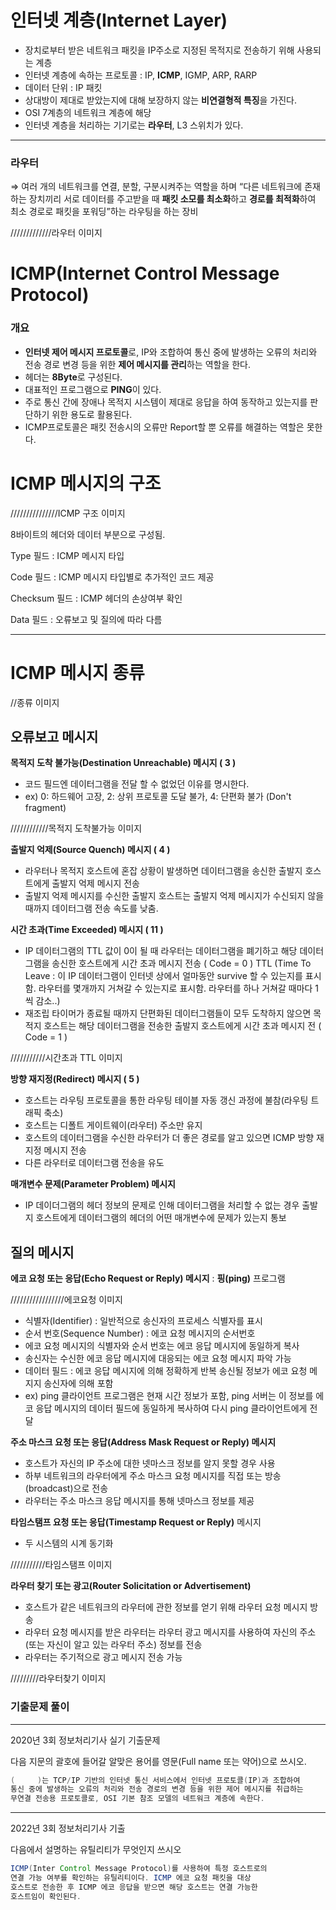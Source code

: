 # 인터넷 계층(Internet Layer)

- 장치로부터 받은 네트워크 패킷을 IP주소로 지정된 목적지로 전송하기 위해 사용되는 계층
- 인터넷 계층에 속하는 프로토콜 :  IP, **ICMP**, IGMP, ARP, RARP
- 데이터 단위 : IP 패킷
- 상대방이 제대로 받았는지에 대해 보장하지 않는 **비연결형적 특징**을 가진다.
- OSI 7계층의 네트워크 계층에 해당
- 인터넷 계층을 처리하는 기기로는 **라우터**, L3 스위치가 있다.

---
### 라우터

⇒ 여러 개의 네트워크를 연결, 분할, 구분시켜주는 역할을 하며 “다른 네트워크에 존재하는 장치끼리 서로 데이터를 주고받을 때 **패킷 소모를 최소화**하고 **경로를 최적화**하여 최소 경로로 패킷을 포워딩”하는 라우팅을 하는 장비

/////////////라우터 이미지


# ICMP(Internet Control Message Protocol)

### 개요

- **인터넷 제어 메시지 프로토콜**로, IP와 조합하여 통신 중에 발생하는 오류의 처리와 전송 경로 변경 등을 위한 **제어 메시지를 관리**하는 역할을 한다.
- 헤더는 **8Byte**로 구성된다.
- 대표적인 프로그램으로 **PING**이 있다.
- 주로 통신 간에 장애나 목적지 시스템이 제대로 응답을 하여 동작하고 있는지를 판단하기 위한 용도로 활용된다.
- ICMP프로토콜은 패킷 전송시의 오류만 Report할 뿐 오류를 해결하는 역할은 못한다.

# ICMP 메시지의 구조

///////////////ICMP 구조 이미지

8바이트의 헤더와 데이터 부분으로 구성됨.

Type 필드 : ICMP 메시지 타입

Code 필드 : ICMP 메시지 타입별로 추가적인 코드 제공

Checksum 필드 : ICMP 헤더의 손상여부 확인

Data 필드 : 오류보고 및 질의에 따라 다름

---


# ICMP 메시지 종류

//종류 이미지

## 오류보고 메시지


**목적지 도착 불가능(Destination Unreachable) 메시지 ( 3 )**

- 코드 필드엔 데이터그램을 전달 할 수 없었던 이유를 명시한다.
- ex) 0: 하드웨어 고장, 2: 상위 프로토콜 도달 불가, 4: 단편화 불가 (Don't fragment)

////////////목적지 도착불가능  이미지

**출발지 억제(Source Quench) 메시지 ( 4 )**

- 라우터나 목적지 호스트에 혼잡 상황이 발생하면 데이터그램을 송신한 출발지 호스트에게 출발지 억제 메시지 전송
- 출발지 억제 메시지를 수신한 출발지 호스트는 출발지 억제 메시지가 수신되지 않을 때까지 데이터그램 전송 속도를 낮춤.

**시간 초과(Time Exceeded) 메시지 ( 11 )**

- IP 데이터그램의 TTL 값이 0이 될 때 라우터는 데이터그램을 폐기하고 해당 데이터그램을 송신한 호스트에게 시간 초과 메시지 전송 ( Code = 0 )
TTL (Time To Leave : 이 IP 데이터그램이 인터넷 상에서 얼마동안 survive 할 수 있는지를 표시함. 라우터를 몇개까지 거쳐갈 수 있는지로 표시함. 라우터를 하나 거쳐갈 때마다 1씩 감소..)
- 재조립 타이머가 종료될 때까지 단편화된 데이터그램들이 모두 도착하지 않으면 목적지 호스트는 해당 데이터그램을 전송한 출발지 호스트에게 시간 초과 메시지 전 ( Code = 1 )

///////////시간초과 TTL 이미지

**방향 재지정(Redirect) 메시지 ( 5 )**

- 호스트는 라우팅 프로토콜을 통한 라우팅 테이블 자동 갱신 과정에 불참(라우팅 트래픽 축소)
- 호스트는 디폴트 게이트웨이(라우터) 주소만 유지
- 호스트의 데이터그램을 수신한 라우터가 더 좋은 경로를 알고 있으면 ICMP 방향 재지정 메시지 전송
- 다른 라우터로 데이터그램 전송을 유도


**매개변수 문제(Parameter Problem) 메시지**

- IP 데이더그램의 헤더 정보의 문제로 인해 데이터그램을 처리할 수 없는 경우 출발지 호스트에게 데이터그램의 헤더의 어떤 매개변수에 문제가 있는지 통보



## 질의 메시지

**에코 요청 또는 응답(Echo Request or Reply) 메시지** : **핑(ping)** 프로그램

/////////////////에코요청 이미지

- 식별자(Identifier) : 일반적으로 송신자의 프로세스 식별자를 표시
- 순서 번호(Sequence Number) : 에코 요청 메시지의 순서번호
- 에코 요청 메시지의 식별자와 순서 번호는 에코 응답 메시지에 동일하게 복사
- 송신자는 수신한 에코 응답 메시지에 대응되는 에코 요청 메시지 파악 가능
- 데이터 필드 : 에코 응답 메시지에 의해 정확하게 반복 송신될 정보가 에코 요청 메지지 송신자에 의해 포함
- ex) ping 클라이언트 프로그램은 현재 시간 정보가 포함, ping 서버는 이 정보를 에코 응답 메시지의 데이터 필드에 동일하게 복사하여 다시 ping 클라이언트에게 전달


**주소 마스크 요청 또는 응답(Address Mask Request or Reply) 메시지**

- 호스트가 자신의 IP 주소에 대한 넷마스크 정보를 알지 못할 경우 사용
- 하부 네트워크의 라우터에게 주소 마스크 요청 메시지를 직접 또는 방송(broadcast)으로 전송
- 라우터는 주소 마스크 응답 메시지를 통해 넷마스크 정보를 제공


**타임스탬프 요청 또는 응답(Timestamp Request or Reply)** 메시지

- 두 시스템의 시계 동기화

///////////타임스탬프 이미지

**라우터 찾기 또는 광고(Router Solicitation or Advertisement)**

- 호스트가 같은 네트워크의 라우터에 관한 정보를 얻기 위해 라우터 요청 메시지 방송
- 라우터 요청 메시지를 받은 라우터는 라우터 광고 메시지를 사용하여 자신의 주소(또는 자신이 알고 있는 라우터 주소) 정보를 전송
- 라우터는 주기적으로 광고 메시지 전송 가능

/////////라우터찾기 이미지

### 기출문제 풀이
---

2020년 3회 정보처리기사 실기 기출문제

다음 지문의 괄호에 들어갈 알맞은 용어를 영문(Full name 또는 약어)으로 쓰시오.

```java
(     )는 TCP/IP 기반의 인터넷 통신 서비스에서 인터넷 프로토콜(IP)과 조합하여
통신 중에 발생하는 오류의 처리와 전송 경로의 변경 등을 위한 제어 메시지를 취급하는
무연결 전송용 프로토콜로, OSI 기본 참조 모델의 네트워크 계층에 속한다.
```

---

2022년 3회 정보처리기사 기출

다음에서 설명하는 유틸리티가 무엇인지 쓰시오

```java
ICMP(Inter Control Message Protocol)를 사용하여 특정 호스트로의
연결 가능 여부를 확인하는 유틸리티이다. ICMP 에코 요청 패킷을 대상
호스트로 전송한 후 ICMP 에코 응답을 받으면 해당 호스트는 연결 가능한
호스트임이 확인된다.
```

